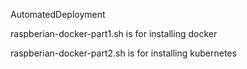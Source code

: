 AutomatedDeployment

raspberian-docker-part1.sh is for installing docker 

raspberian-docker-part2.sh is for installing kubernetes
